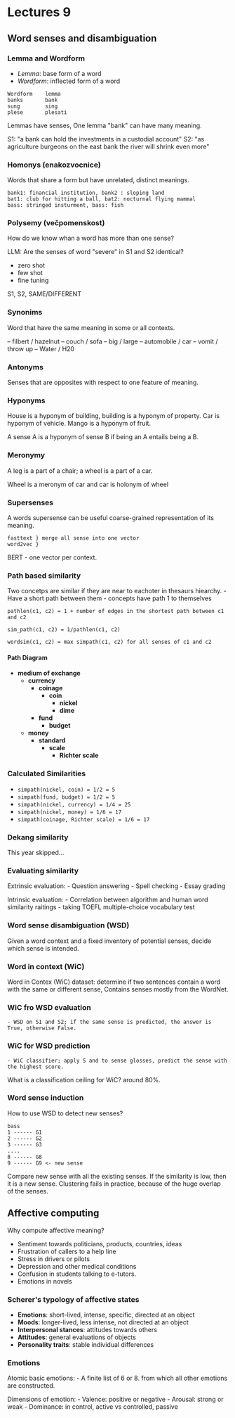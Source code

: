 # Lectures 9

## Word senses and disambiguation

### Lemma and Wordform

- _Lemma_: base form of a word
- _Wordform_: inflected form of a word

```
Wordform    lemma
banks       bank
sung        sing
plese       plesati
```

Lemmas have senses, One lemma "bank" can have many meaning.

S1: "a bank can hold the investments in a custodial account"
S2: "as agriculture burgeons on the east bank the river will shrink even more"

### Homonys (enakozvocnice)

Words that share a form but have unrelated, distinct meanings.

```
bank1: financial institution, bank2 : sloping land
bat1: club for hitting a ball, bat2: nocturnal flying mammal
bass: stringed insturment, bass: fish
```

### Polysemy (večpomenskost)

How do we know whan a word has more than one sense?

LLM: Are the senses of word "severe" in S1 and S2 identical?

- zero shot
- few shot
- fine tuning

S1, S2, <word> SAME/DIFFERENT

### Synonims

Word that have the same meaning in some or all contexts.

– filbert / hazelnut
– couch / sofa
– big / large
– automobile / car
– vomit / throw up
– Water / H20

### Antonyms

Senses that are opposites with respect to one feature of meaning.

### Hyponyms

House is a hyponym of building, building is a hyponym of property.
Car is hyponym of vehicle.
Mango is a hyponym of fruit.

A sense A is a hyponym of sense B if being an A entails being a B.

### Meronymy

A leg is a part of a chair; a wheel is a part of a car.

Wheel is a meronym of car and car is holonym of wheel

### Supersenses

A words supersense can be useful coarse-grained representation of its meaning.

```
fasttext } merge all sense into one vector
word2vec }
```

BERT - one vector per context.

### Path based similarity

Two concetps are similar if they are near to eachoter in thesaurs hiearchy. - Have a short path between them - concepts have path 1 to themselves

```
pathlen(c1, c2) = 1 + number of edges in the shortest path between c1 and c2

sim_path(c1, c2) = 1/pathlen(c1, c2)

wordsim(c1, c2) = max simpath(c1, c2) for all senses of c1 and c2
```

#### Path Diagram

- **medium of exchange**
  - **currency**
    - **coinage**
      - **coin**
        - **nickel**
        - **dime**
    - **fund**
      - **budget**
  - **money**
    - **standard**
      - **scale**
        - **Richter scale**

### Calculated Similarities

- `simpath(nickel, coin) = 1/2 = 5`
- `simpath(fund, budget) = 1/2 = 5`
- `simpath(nickel, currency) = 1/4 = 25`
- `simpath(nickel, money) = 1/6 = 17`
- `simpath(coinage, Richter scale) = 1/6 = 17`

### Dekang similarity

This year skipped...

### Evaluating similarity

Extrinsic evaluation: - Question answering - Spell checking - Essay grading

Intrinsic evaluation: - Correlation between algorithm and human word similarity raitings - taking TOEFL multiple-choice vocabulary test

### Word sense disambiguation (WSD)

Given a word context and a fixed inventory of potential senses, decide which sense is intended.

### Word in context (WiC)

Word in Contex (WiC) dataset: determine if two sentences contain a word with the same or different sense, Contains senses mostly from the WordNet.

### WiC fro WSD evaluation

    - WSD on S1 and S2; if the same sense is predicted, the answer is True, otherwise False.

### WiC for WSD prediction

    - WiC classifier; apply S and to sense glosses, predict the sense with the highest score.

What is a classification ceiling for WiC? around 80%.

### Word sense induction

How to use WSD to detect new senses?

```
bass
1 ------ G1
2 ------ G2
3 ------ G3
....
8 ------ G8
9 ------ G9 <- new sense
```

Compare new sense with all the existing senses. If the similarity is low, then it is a new sense.
Clustering fails in practice, because of the huge overlap of the senses.

## Affective computing

Why compute affective meaning?

- Sentiment towards politicians, products, countries, ideas
- Frustration of callers to a help line
- Stress in drivers or pilots
- Depression and other medical conditions
- Confusion in students talking to e-tutors.
- Emotions in novels

### Scherer's typology of affective states

- **Emotions**: short-lived, intense, specific, directed at an object
- **Moods**: longer-lived, less intense, not directed at an object
- **Interpersonal stances**: attitudes towards others
- **Attitudes**: general evaluations of objects
- **Personality traits**: stable individual differences

### Emotions

Atomic basic emotions: - A finite list of 6 or 8. from which all other emotions are constructed.

Dimensions of emotion: - Valence: positive or negative - Arousal: strong or weak - Dominance: in control, active vs controlled, passive

